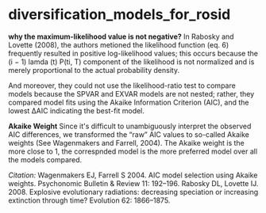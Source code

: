 # diversification_models_for_rosid

**why the maximum-likelihood value is not negative?**
In Rabosky and Lovette (2008), the authors metioned the likelihood function (eq. 6) frequently resulted in positive log-likelihood values; this occurs because the (i − 1) lamda (t) P(ti, T) component of the likelihood is not normalized and is merely proportional to the actual probability density. 

And moreover, they could not use the likelihood-ratio test to compare models because the SPVAR and EXVAR models are not nested; rather, they compared model fits using the Akaike Information Criterion (AIC), and the lowest ΔAIC indicating the best-fit model.

**Akaike Weight**
Since it's difficult to unambiguously interpret the observed AIC differences, we transformed the “raw” AIC values to so-called Akaike weights (See Wagenmakers and Farrell, 2004). The Akaike weight is the more close to 1, the correspnded model is the more preferred model over all the models compared.

_Citation:_
Wagenmakers EJ, Farrell S 2004. AIC model selection using Akaike weights. Psychonomic Bulletin & Review 11: 192–196.
Rabosky DL, Lovette IJ. 2008. Explosive evolutionary radiations: decreasing speciation or increasing extinction through time? Evolution 62: 1866–1875.
